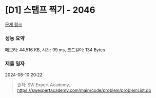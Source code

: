 # [D1] 스탬프 찍기 - 2046 

[문제 링크](https://swexpertacademy.com/main/code/problem/problemDetail.do?contestProbId=AV5QKdT6AyYDFAUq) 

### 성능 요약

메모리: 44,516 KB, 시간: 99 ms, 코드길이: 134 Bytes

### 제출 일자

2024-08-10 20:22



> 출처: SW Expert Academy, https://swexpertacademy.com/main/code/problem/problemList.do